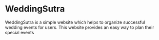 # WeddingSutra
WeddingSutra is a simple website which helps to organize successful wedding  events for users.  This website provides an easy way to plan their special events
